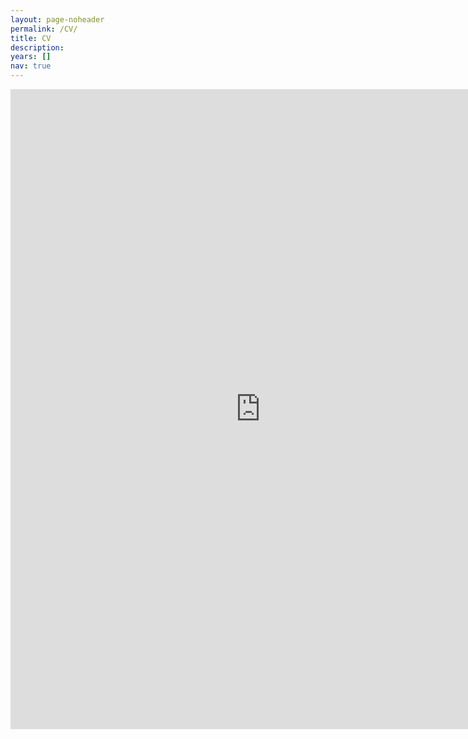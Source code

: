 ```yaml
---
layout: page-noheader
permalink: /CV/
title: CV
description: 
years: []
nav: true
---
```

<div class="publications">

<iframe src="https://docs.google.com/document/d/e/2PACX-1vRTH9sKBrFisMoy1TKvV8u1roXS7I4StyK1-VBZZ7jjJQ4g8nF-WtFlL676CyW2-8_znvYSnWnPfDga/pub?embedded=true"style="width:800px; height:1024px;" frameborder="0"></iframe>

</div>
